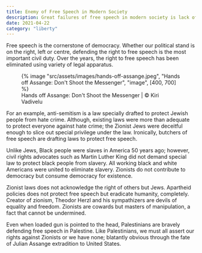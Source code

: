 ```yaml
---
title: Enemy of Free Speech in Modern Society
description: Great failures of free speech in modern society is lack of will to defend democracy
date: 2021-04-22
category: "liberty"
---
```


Free speech is the cornerstone of democracy. Whether our political stand is on the right, left or centre, defending the right to free speech is the most important civil duty. Over the years, the right to free speech has been eliminated using variety of legal apparatus.

<!-- excerpt -->

<figure>
{% image "src/assets/images/hands-off-assange.jpeg", "Hands off Assange: Don't Shoot the Messenger", "image", [400, 700] %}
<figcaption>Hands off Assange: Don't Shoot the Messenger | © Kiri Vadivelu</figcaption>
</figure>

For an example, anti-semitism is a law specially drafted to protect Jewish people from hate crime. Although, existing laws were more than adequate to protect everyone against hate crime; the Zionist Jews were deceitful enough to slice out special privilege under the law. Ironically, butchers of free speech are drafting laws to protect free speech.

Unlike Jews, Black people were slaves in America 50 years ago; however, civil rights advocates such as Martin Luther King did not demand special law to protect black people from slavery. All working black and white Americans were united to eliminate slavery. Zionists do not contribute to democracy but consume democracy for existence.

Zionist laws does not acknowledge the right of others but Jews. Apartheid policies does not protect free speech but eradicate humanity, completely. Creator of zionism, Theodor Herzl and his sympathizers are devils of equality and freedom. Zionists are cowards but masters of manipulation, a fact that cannot be undermined.

Even when loaded gun is pointed to the head, Palestinians are bravely defending free speech in Palestine. Like Palestinians, we must all assert our rights against Zionists or we have none; blatantly obvious through the fate of Julian Assange extradition to United States.

